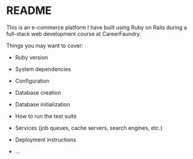 # README
This is an e-commerce platform I have built using Ruby on Rails during a full-stack web development course at CareerFaundry.

Things you may want to cover:

* Ruby version

* System dependencies

* Configuration

* Database creation

* Database initialization

* How to run the test suite

* Services (job queues, cache servers, search engines, etc.)

* Deployment instructions

* ...
